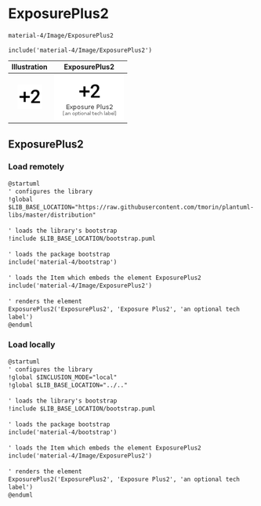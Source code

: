 # ExposurePlus2


```text
material-4/Image/ExposurePlus2
```

```text
include('material-4/Image/ExposurePlus2')
```



| Illustration | ExposurePlus2 |
| :---: | :---: |
| ![illustration for Illustration](../../material-4/Image/ExposurePlus2.png) | ![illustration for ExposurePlus2](../../material-4/Image/ExposurePlus2.Local.png) |




## ExposurePlus2

### Load remotely
```plantuml
@startuml
' configures the library
!global $LIB_BASE_LOCATION="https://raw.githubusercontent.com/tmorin/plantuml-libs/master/distribution"

' loads the library's bootstrap
!include $LIB_BASE_LOCATION/bootstrap.puml

' loads the package bootstrap
include('material-4/bootstrap')

' loads the Item which embeds the element ExposurePlus2
include('material-4/Image/ExposurePlus2')

' renders the element
ExposurePlus2('ExposurePlus2', 'Exposure Plus2', 'an optional tech label')
@enduml
```

### Load locally
```plantuml
@startuml
' configures the library
!global $INCLUSION_MODE="local"
!global $LIB_BASE_LOCATION="../.."

' loads the library's bootstrap
!include $LIB_BASE_LOCATION/bootstrap.puml

' loads the package bootstrap
include('material-4/bootstrap')

' loads the Item which embeds the element ExposurePlus2
include('material-4/Image/ExposurePlus2')

' renders the element
ExposurePlus2('ExposurePlus2', 'Exposure Plus2', 'an optional tech label')
@enduml
```

